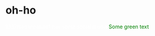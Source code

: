# oh-ho
<span style="color:white">1337madanbahad1 has some social media</span>
<font color="green"> Some green text </font>
